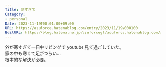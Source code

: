 ```yaml
---
Title: 寒すぎて
Category:
- personal
Date: 2023-11-19T00:01:00+09:00
URL: https://asuforce.hatenablog.com/entry/2023/11/19/000100
EditURL: https://blog.hatena.ne.jp/asuforcegt/asuforce.hatenablog.com/atom/entry/6801883189060037536
---
```


外が寒すぎて一日中リビングで youtube 見て過ごしていた。  
家の中も寒くて足がつらい...  
根本的な解決が必要。
